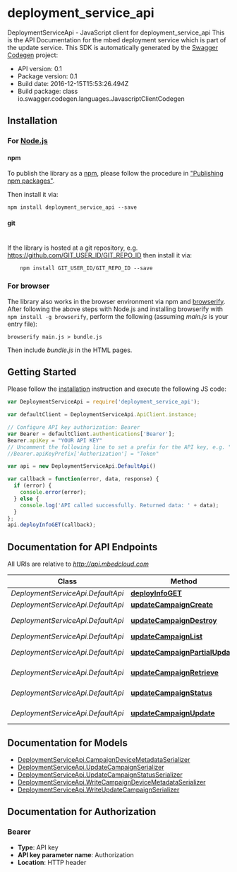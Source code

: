 # deployment_service_api

DeploymentServiceApi - JavaScript client for deployment_service_api
This is the API Documentation for the mbed deployment service which is part of the update service.
This SDK is automatically generated by the [Swagger Codegen](https://github.com/swagger-api/swagger-codegen) project:

- API version: 0.1
- Package version: 0.1
- Build date: 2016-12-15T15:53:26.494Z
- Build package: class io.swagger.codegen.languages.JavascriptClientCodegen

## Installation

### For [Node.js](https://nodejs.org/)

#### npm

To publish the library as a [npm](https://www.npmjs.com/),
please follow the procedure in ["Publishing npm packages"](https://docs.npmjs.com/getting-started/publishing-npm-packages).

Then install it via:

```shell
npm install deployment_service_api --save
```

#### git
#
If the library is hosted at a git repository, e.g.
https://github.com/GIT_USER_ID/GIT_REPO_ID
then install it via:

```shell
    npm install GIT_USER_ID/GIT_REPO_ID --save
```

### For browser

The library also works in the browser environment via npm and [browserify](http://browserify.org/). After following
the above steps with Node.js and installing browserify with `npm install -g browserify`,
perform the following (assuming *main.js* is your entry file):

```shell
browserify main.js > bundle.js
```

Then include *bundle.js* in the HTML pages.

## Getting Started

Please follow the [installation](#installation) instruction and execute the following JS code:

```javascript
var DeploymentServiceApi = require('deployment_service_api');

var defaultClient = DeploymentServiceApi.ApiClient.instance;

// Configure API key authorization: Bearer
var Bearer = defaultClient.authentications['Bearer'];
Bearer.apiKey = "YOUR API KEY"
// Uncomment the following line to set a prefix for the API key, e.g. "Token" (defaults to null)
//Bearer.apiKeyPrefix['Authorization'] = "Token"

var api = new DeploymentServiceApi.DefaultApi()

var callback = function(error, data, response) {
  if (error) {
    console.error(error);
  } else {
    console.log('API called successfully. Returned data: ' + data);
  }
};
api.deployInfoGET(callback);

```

## Documentation for API Endpoints

All URIs are relative to *http://api.mbedcloud.com*

Class | Method | HTTP request | Description
------------ | ------------- | ------------- | -------------
*DeploymentServiceApi.DefaultApi* | [**deployInfoGET**](docs/DefaultApi.md#deployInfoGET) | **GET** /v3/ds_deploy_info | 
*DeploymentServiceApi.DefaultApi* | [**updateCampaignCreate**](docs/DefaultApi.md#updateCampaignCreate) | **POST** /v3/update-campaigns/ | 
*DeploymentServiceApi.DefaultApi* | [**updateCampaignDestroy**](docs/DefaultApi.md#updateCampaignDestroy) | **DELETE** /v3/update-campaigns/{campaign_id}/ | 
*DeploymentServiceApi.DefaultApi* | [**updateCampaignList**](docs/DefaultApi.md#updateCampaignList) | **GET** /v3/update-campaigns/ | 
*DeploymentServiceApi.DefaultApi* | [**updateCampaignPartialUpdate**](docs/DefaultApi.md#updateCampaignPartialUpdate) | **PATCH** /v3/update-campaigns/{campaign_id}/ | 
*DeploymentServiceApi.DefaultApi* | [**updateCampaignRetrieve**](docs/DefaultApi.md#updateCampaignRetrieve) | **GET** /v3/update-campaigns/{campaign_id}/ | 
*DeploymentServiceApi.DefaultApi* | [**updateCampaignStatus**](docs/DefaultApi.md#updateCampaignStatus) | **GET** /v3/update-campaigns/{campaign_id}/status/ | 
*DeploymentServiceApi.DefaultApi* | [**updateCampaignUpdate**](docs/DefaultApi.md#updateCampaignUpdate) | **PUT** /v3/update-campaigns/{campaign_id}/ | 


## Documentation for Models

 - [DeploymentServiceApi.CampaignDeviceMetadataSerializer](docs/CampaignDeviceMetadataSerializer.md)
 - [DeploymentServiceApi.UpdateCampaignSerializer](docs/UpdateCampaignSerializer.md)
 - [DeploymentServiceApi.UpdateCampaignStatusSerializer](docs/UpdateCampaignStatusSerializer.md)
 - [DeploymentServiceApi.WriteCampaignDeviceMetadataSerializer](docs/WriteCampaignDeviceMetadataSerializer.md)
 - [DeploymentServiceApi.WriteUpdateCampaignSerializer](docs/WriteUpdateCampaignSerializer.md)


## Documentation for Authorization


### Bearer

- **Type**: API key
- **API key parameter name**: Authorization
- **Location**: HTTP header

